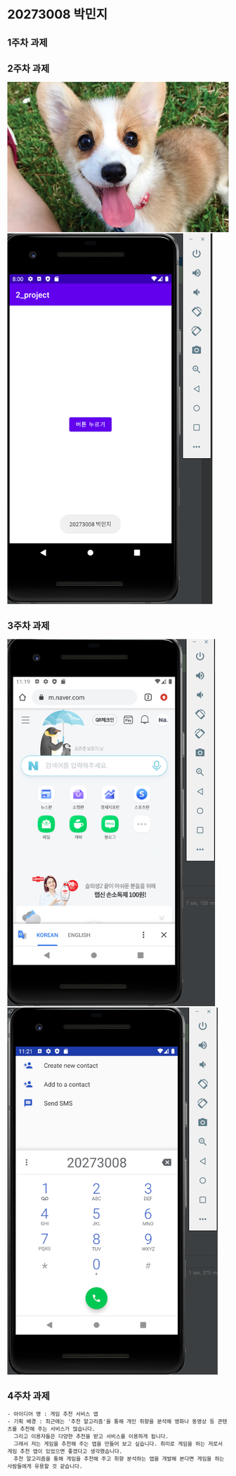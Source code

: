 # 20273008 박민지

## 1주차 과제

## 2주차 과제
<img width="" height="" src="./png/dog.jpg"></img>
<img width="" height="" src="./png/capture.png"></img>

## 3주차 과제
<img width="" height="" src="./png/Naver.png"></img>
<img width="" height="" src="./png/Call.png"></img>

## 4주차 과제

    - 아이디어 명 : 게임 추천 서비스 앱
    - 기획 배경 : 최근에는 '추천 알고리즘'을 통해 개인 취향을 분석해 영화나 동영상 등 콘텐츠를 추천해 주는 서비스가 많습니다.
      그리고 이용자들은 다양한 추천을 받고 서비스를 이용하게 됩니다.
      그래서 저는 게임을 추천해 주는 앱을 만들어 보고 싶습니다. 취미로 게임을 하는 저로서 게임 추천 앱이 있었으면 좋겠다고 생각했습니다.
      추천 알고리즘을 통해 게임을 추천해 주고 취향 분석하는 앱을 개발해 본다면 게임을 하는 사람들에게 유용할 것 같습니다.
